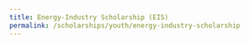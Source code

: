 ```yaml
---
title: Energy-Industry Scholarship (EIS)
permalink: /scholarships/youth/energy-industry-scholarship
---
```

